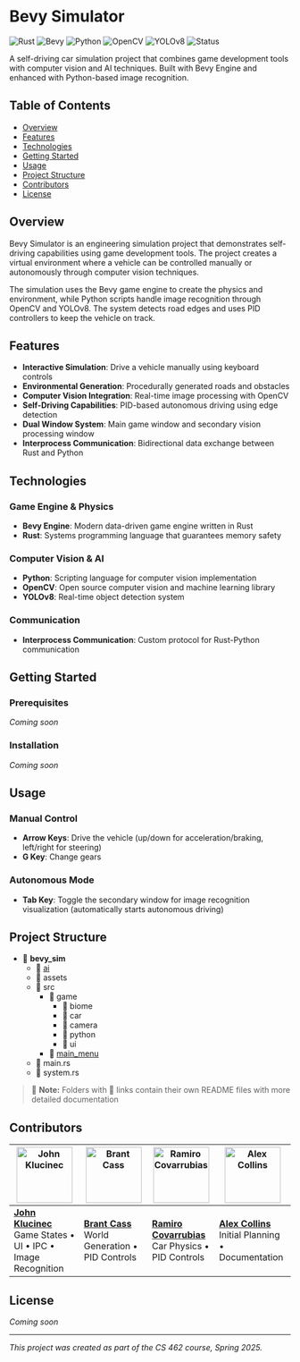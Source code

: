 # Bevy Simulator

![Rust](https://img.shields.io/badge/Rust-000000?style=for-the-badge&logo=rust&logoColor=white)
![Bevy](https://img.shields.io/badge/Bevy-232326?style=for-the-badge&logo=rust&logoColor=white)
![Python](https://img.shields.io/badge/Python-3776AB?style=for-the-badge&logo=python&logoColor=white)
![OpenCV](https://img.shields.io/badge/OpenCV-5C3EE8?style=for-the-badge&logo=opencv&logoColor=white)
![YOLOv8](https://img.shields.io/badge/YOLOv8-00FFFF?style=for-the-badge&logo=yolo&logoColor=white)
![Status](https://img.shields.io/badge/Status-In_Development-yellow?style=for-the-badge)


A self-driving car simulation project that combines game development tools with computer vision and AI techniques. Built with Bevy Engine and enhanced with Python-based image recognition.

## Table of Contents

- [Overview](#overview)
- [Features](#features)
- [Technologies](#technologies)
- [Getting Started](#getting-started)
- [Usage](#usage)
- [Project Structure](#project-structure)
- [Contributors](#contributors)
- [License](#license)


## Overview

Bevy Simulator is an engineering simulation project that demonstrates self-driving capabilities using game development tools. The project creates a virtual environment where a vehicle can be controlled manually or autonomously through computer vision techniques.

The simulation uses the Bevy game engine to create the physics and environment, while Python scripts handle image recognition through OpenCV and YOLOv8. The system detects road edges and uses PID controllers to keep the vehicle on track.

## Features

- **Interactive Simulation**: Drive a vehicle manually using keyboard controls
- **Environmental Generation**: Procedurally generated roads and obstacles
- **Computer Vision Integration**: Real-time image processing with OpenCV
- **Self-Driving Capabilities**: PID-based autonomous driving using edge detection
- **Dual Window System**: Main game window and secondary vision processing window
- **Interprocess Communication**: Bidirectional data exchange between Rust and Python


## Technologies

### Game Engine \& Physics

- **Bevy Engine**: Modern data-driven game engine written in Rust
- **Rust**: Systems programming language that guarantees memory safety


### Computer Vision \& AI

- **Python**: Scripting language for computer vision implementation
- **OpenCV**: Open source computer vision and machine learning library
- **YOLOv8**: Real-time object detection system


### Communication

- **Interprocess Communication**: Custom protocol for Rust-Python communication


## Getting Started

### Prerequisites

*Coming soon*

### Installation

*Coming soon*

## Usage

### Manual Control

- **Arrow Keys**: Drive the vehicle (up/down for acceleration/braking, left/right for steering)
- **G Key**: Change gears

### Autonomous Mode

- **Tab Key**: Toggle the secondary window for image recognition visualization (automatically starts autonomous driving)


## Project Structure

- 📁 **bevy_sim**
  - 📁 [ai](./ai)
  - 📁 assets
  - 📁 src
    - 📁 game
      - 📁 biome
      - 📁 car
      - 📁 camera
      - 📁 python
      - 📁 ui
    - 📁 [main_menu](src/main_menu)
  - 📄 main.rs
  - 📄 system.rs

> 📌 **Note:** Folders with 🔗 links contain their own README files with more detailed documentation


## Contributors

| [<img src="https://avatars.githubusercontent.com/u/72411904?v=4" width="100" alt="John Klucinec">](https://github.com/johnklucinec) | [<img src="https://avatars.githubusercontent.com/u/94635676?v=4" width="100" alt="Brant Cass">](https://github.com/brantcass) | [<img src="https://avatars.githubusercontent.com/u/101136913?s=64&v=4" width="100" alt="Ramiro Covarrubias">](https://github.com/Roxamir) | [<img src="https://avatars.githubusercontent.com/u/100557101?s=64&v=4" width="100" alt="Alex Collins">](https://github.com/acolli33) |
|------------------------------------------------------------------------------------------------------------------------------------|-----------------------------------------------------------------------------------------------------------------------------|------------------------------------------------------------------------------------------------------------------------------------------|--------------------------------------------------------------------------------------------------------------------------------------|
| **[John Klucinec](https://github.com/johnklucinec)**<br>Game States • UI • IPC • Image Recognition                                  | **[Brant Cass](https://github.com/brantcass)**<br>World Generation • PID Controls                                           | **[Ramiro Covarrubias](https://github.com/Roxamir)**<br>Car Physics • PID Controls                                                      | **[Alex Collins](https://github.com/acolli33)**<br>Initial Planning • Documentation                                                  |

## License

*Coming soon*

---

*This project was created as part of the CS 462 course, Spring 2025.*